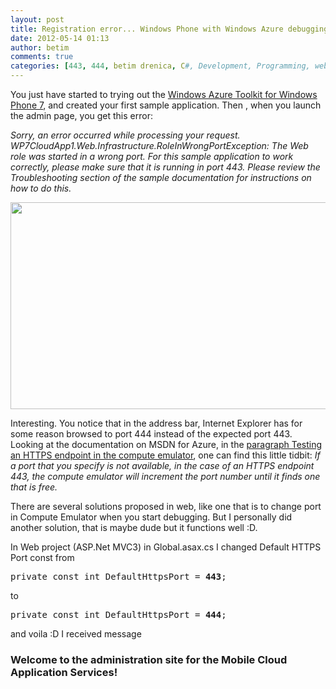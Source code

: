 ```yaml
---
layout: post
title: Registration error... Windows Phone with Windows Azure debugging problem!
date: 2012-05-14 01:13
author: betim
comments: true
categories: [443, 444, betim drenica, C#, Development, Programming, web role, Windows Azure, windows azure, Windows Phone, windows phone, wrong port]
---
```

You just have started to trying out the <a href="http://watoolkitwp7.codeplex.com/" target="_blank">Windows Azure Toolkit for Windows Phone 7</a>, and created your first sample application. Then , when you launch the admin page, you get this error:

<em>Sorry, an error occurred while processing your request.
WP7CloudApp1.Web.Infrastructure.RoleInWrongPortException: The Web role was started in a wrong port. For this sample application to work correctly, please make sure that it is running in port 443. Please review the Troubleshooting section of the sample documentation for instructions on how to do this.</em>

<a href="http://blog.betimdrenica.com/wp-content/uploads/2012/05/azureregistrationproblem.png"><img class="aligncenter size-full wp-image-361" title="AzureRegistrationProblem" src="http://blog.betimdrenica.com/wp-content/uploads/2012/05/azureregistrationproblem.png" alt="" width="640" height="331" /></a>

Interesting. You notice that in the address bar, Internet Explorer has for some reason browsed to port 444 instead of the expected port 443. Looking at the documentation on MSDN for Azure, in the <a href="http://msdn.microsoft.com/en-us/library/ff795779.aspx" target="_blank">paragraph Testing an HTTPS endpoint in the compute emulator</a>, one can find this little tidbit: <em>If a port that you specify is not available, in the case of an HTTPS endpoint 443, the compute emulator will increment the port number until it finds one that is free.</em>

There are several solutions proposed in web, like one that is to change port in Compute Emulator when you start debugging. But I personally did another solution, that is maybe dude but it functions well :D.

In Web project (ASP.Net MVC3) in Global.asax.cs I changed Default HTTPS Port const from
<pre>private const int DefaultHttpsPort = <strong>443</strong>;</pre>
to
<pre>private const int DefaultHttpsPort = <strong>444</strong>;</pre>
and voila :D I received message
<h3>Welcome to the administration site for the Mobile Cloud Application Services!</h3>
